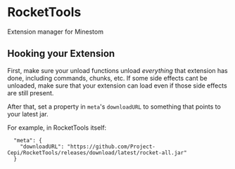 # RocketTools
Extension manager for Minestom

## Hooking your Extension

First, make sure your unload functions
unload _everything_ that extension has done,
including commands, chunks, etc.
If some side effects cant be unloaded,
make sure that your extension can load
even if those side effects are still present.

After that, set a property in `meta`'s `downloadURL`
to something that points to your latest jar.

For example, in RocketTools itself:

```
  "meta": {
    "downloadURL": "https://github.com/Project-Cepi/RocketTools/releases/download/latest/rocket-all.jar"
  }
```